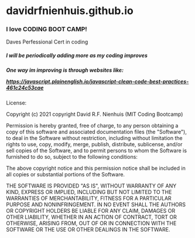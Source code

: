 # davidrfnienhuis.github.io
<h3> I love <strong>CODING BOOT CAMP!</strong> </h3>

Daves Perfessional Cert in coding
<h5> I will be periodically adding more as my coding improves </h5>

<h5> One way im improving is through websites like:
  
  https://javascript.plainenglish.io/javascript-clean-code-best-practices-461c24c53cae </h5>
  
  
  License:

Copyright (c) 2021 copyright David R.F. Nienhuis (MIT Coding Bootcamp)

Permission is hereby granted, free of charge, to any person obtaining a copy
of this software and associated documentation files (the "Software"), to deal
in the Software without restriction, including without limitation the rights
to use, copy, modify, merge, publish, distribute, sublicense, and/or sell
copies of the Software, and to permit persons to whom the Software is
furnished to do so, subject to the following conditions:

The above copyright notice and this permission notice shall be included in all
copies or substantial portions of the Software.

THE SOFTWARE IS PROVIDED "AS IS", WITHOUT WARRANTY OF ANY KIND, EXPRESS OR
IMPLIED, INCLUDING BUT NOT LIMITED TO THE WARRANTIES OF MERCHANTABILITY,
FITNESS FOR A PARTICULAR PURPOSE AND NONINFRINGEMENT. IN NO EVENT SHALL THE
AUTHORS OR COPYRIGHT HOLDERS BE LIABLE FOR ANY CLAIM, DAMAGES OR OTHER
LIABILITY, WHETHER IN AN ACTION OF CONTRACT, TORT OR OTHERWISE, ARISING FROM,
OUT OF OR IN CONNECTION WITH THE SOFTWARE OR THE USE OR OTHER DEALINGS IN THE
SOFTWARE.

